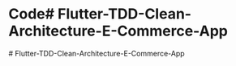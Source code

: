 # Code#   F l u t t e r - T D D - C l e a n - A r c h i t e c t u r e - E - C o m m e r c e - A p p  
 #   F l u t t e r - T D D - C l e a n - A r c h i t e c t u r e - E - C o m m e r c e - A p p  
 